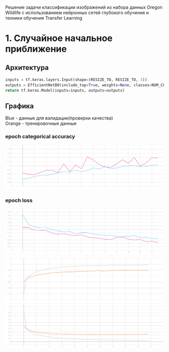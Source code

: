 Решение задачи классификации изображений из набора данных Oregon Wildlife с
использованием нейронных сетей глубокого обучения и техники обучения Transfer
Learning

# 1. Cлучайное начальное приближение
## Архитектура 

```python
inputs = tf.keras.layers.Input(shape=(RESIZE_TO, RESIZE_TO, 3))
outputs = EfficientNetB0(include_top=True, weights=None, classes=NUM_CLASSES)(inputs)
return tf.keras.Model(inputs=inputs, outputs=outputs)
```
## Графика 
Blue - данные для валидации(проверки качества) <br/>
Orange  - тренировочные данные
### epoch categorical accuracy
![](./graphic/epoch_categorical_accuracy(2).svg)
### epoch loss
![](./graphic/epoch_loss(2).svg)






![](./graphic/epoch_categorical_accuracy(1).svg)
![](./graphic/epoch_loss(1).svg)
